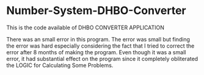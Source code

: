 # Number-System-DHBO-Converter
This is the code available of DHBO CONVERTER APPLICATION


There was an small error in this program. The error was small but finding the error was hard especially considering the fact that
I tried to correct the error after 8 months of making the program. Even though it was a small error, it had substantial effect on
the program since it completely obliterated the LOGIC for Calculating Some Problems. 
